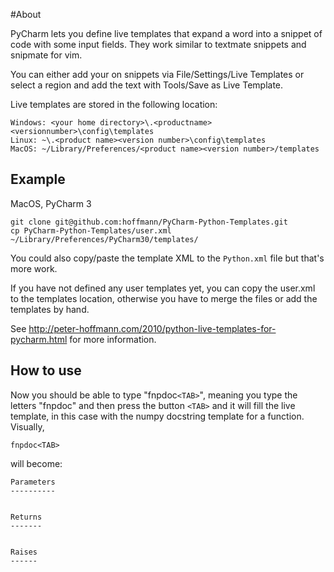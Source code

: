 #About

PyCharm lets you define live templates that expand a word into a snippet of
code with some input fields. They work similar to textmate snippets and
snipmate for vim.

You can either add your on snippets via File/Settings/Live Templates or select
a region and add the text with Tools/Save as Live Template. 

Live templates are stored in the following location:

	Windows: <your home directory>\.<productname><versionnumber>\config\templates
	Linux: ~\.<product name><version number>\config\templates
	MacOS: ~/Library/Preferences/<product name><version number>/templates
	
## Example

MacOS, PyCharm 3

```
git clone git@github.com:hoffmann/PyCharm-Python-Templates.git
cp PyCharm-Python-Templates/user.xml ~/Library/Preferences/PyCharm30/templates/
```

You could also copy/paste the template XML to the `Python.xml` file but that's more work.

If you have not defined any user templates yet, you can copy the user.xml to
the templates location, otherwise you have to merge the files or add the
templates by hand.

See http://peter-hoffmann.com/2010/python-live-templates-for-pycharm.html for 
more information.


## How to use

Now you should be able to type "fnpdoc`<TAB>`", meaning you type the letters "fnpdoc" and then press the button `<TAB>` and it will fill the live template, in this case with the numpy docstring template for a function. Visually,

    fnpdoc<TAB>

will become:

    Parameters
    ----------
    
    
    Returns
    -------
    
    
    Raises
    ------
